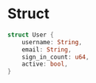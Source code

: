 Struct
====

```rust
struct User {
    username: String,
    email: String,
    sign_in_count: u64,
    active: bool,
}
```
